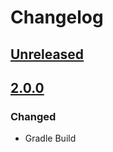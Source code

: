 # Changelog

## [Unreleased]

## [2.0.0]

### Changed
- Gradle Build

[Unreleased]: https://github.com/dethlex/NumberConverter/issues/9
[2.0.0]: https://github.com/dethlex/NumberConverter/tree/2.0.0